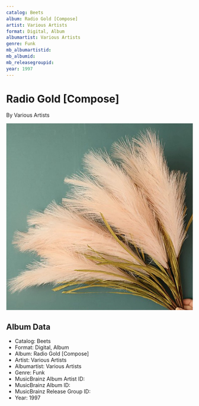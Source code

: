 ```yaml
---
catalog: Beets
album: Radio Gold [Compose]
artist: Various Artists
format: Digital, Album
albumartist: Various Artists
genre: Funk
mb_albumartistid: 
mb_albumid: 
mb_releasegroupid: 
year: 1997
---
```


# Radio Gold [Compose]

By Various Artists

![](../../assets/beetscovers/Various_Artists-Radio_Gold_[Compose].jpg)

## Album Data

- Catalog: Beets
- Format: Digital, Album
- Album: Radio Gold [Compose]
- Artist: Various Artists
- Albumartist: Various Artists
- Genre: Funk
- MusicBrainz Album Artist ID: 
- MusicBrainz Album ID: 
- MusicBrainz Release Group ID: 
- Year: 1997

